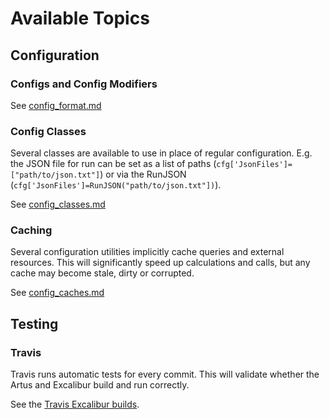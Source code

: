 # Available Topics

## Configuration

### Configs and Config Modifiers

See [config_format.md](config_format.md)

### Config Classes

Several classes are available to use in place of regular configuration. E.g. the JSON file for run can be set as a list of paths (`cfg['JsonFiles']=["path/to/json.txt"]`) or via the RunJSON (`cfg['JsonFiles']=RunJSON("path/to/json.txt"])`).

See [config_classes.md](config_classes.md)

### Caching

Several configuration utilities implicitly cache queries and external resources. This will significantly speed up calculations and calls, but any cache may become stale, dirty or corrupted.

See [config_caches.md](config_caches.md)


## Testing

### Travis

Travis runs automatic tests for every commit. This will validate whether the Artus and Excalibur build and run correctly.

See the [Travis Excalibur builds](https://travis-ci.org/artus-analysis/Excalibur/builds).